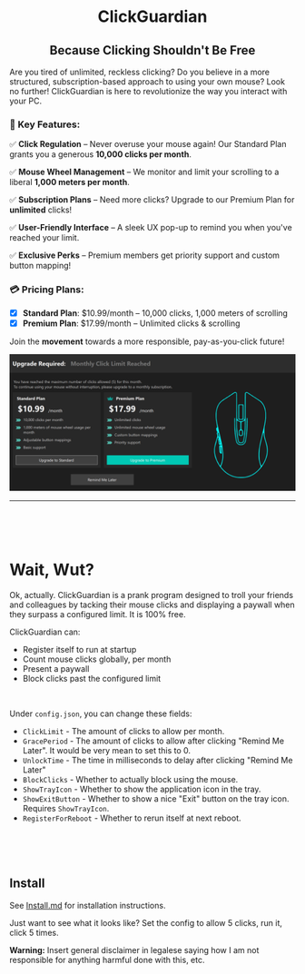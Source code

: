 <h1 align="center">ClickGuardian</h1>
<h2 align="center">Because Clicking Shouldn't Be Free</h2>

Are you tired of unlimited, reckless clicking? Do you believe in a more structured, subscription-based approach to using your own mouse? Look no further! ClickGuardian is here to revolutionize the way you interact with your PC.

### 🚀 Key Features:
✅ **Click Regulation** – Never overuse your mouse again! Our Standard Plan grants you a generous **10,000 clicks per month**.

✅ **Mouse Wheel Management** – We monitor and limit your scrolling to a liberal **1,000 meters per month**.

✅ **Subscription Plans** – Need more clicks? Upgrade to our Premium Plan for **unlimited** clicks!

✅ **User-Friendly Interface** – A sleek UX pop-up to remind you when you've reached your limit.

✅ **Exclusive Perks** – Premium members get priority support and custom button mapping!

### 💳 Pricing Plans:
- [x] **Standard Plan**: $10.99/month – 10,000 clicks, 1,000 meters of scrolling
- [x] **Premium Plan**: $17.99/month – Unlimited clicks & scrolling

Join the **movement** towards a more responsible, pay-as-you-click future!

![](imgs/popup.png)


---

<br>
<br>
<br>

# Wait, Wut?

Ok, actually. ClickGuardian is a prank program designed to troll your friends and colleagues by tacking their mouse clicks and displaying a paywall when they surpass a configured limit. It is 100% free.

ClickGuardian can:
- Register itself to run at startup
- Count mouse clicks globally, per month
- Present a paywall
- Block clicks past the configured limit

<br>

Under `config.json`, you can change these fields:
- `ClickLimit` - The amount of clicks to allow per month.
- `GracePeriod` - The amount of clicks to allow after clicking "Remind Me Later". It would be very mean to set this to 0.
- `UnlockTime` - The time in milliseconds to delay after clicking "Remind Me Later"
- `BlockClicks` - Whether to actually block using the mouse.
- `ShowTrayIcon` - Whether to show the application icon in the tray.
- `ShowExitButton` - Whether to show a nice "Exit" button on the tray icon. Requires `ShowTrayIcon`.
- `RegisterForReboot` - Whether to rerun itself at next reboot.

<br>
<br>
<br>

## Install
See [Install.md](Install.md) for installation instructions.


Just want to see what it looks like? Set the config to allow 5 clicks, run it, click 5 times.

**Warning:** Insert general disclaimer in legalese saying how I am not responsible for anything harmful done with this, etc.
